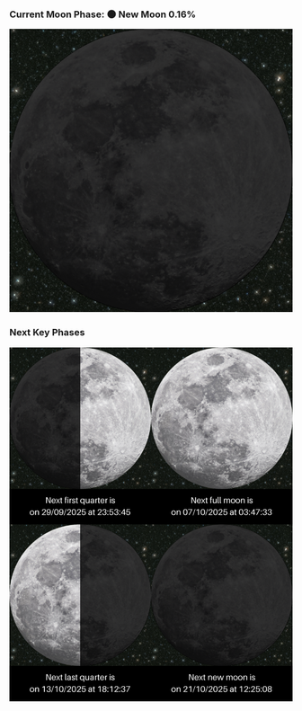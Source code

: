 ### Current Moon Phase: 🌑 New Moon 0.16%
![Moon Phase](moonphase.png)
### Next Key Phases
![Gallery](gallery.png)